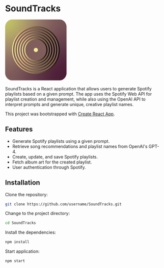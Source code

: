 # SoundTracks
<img src="./public/djboticon.png" alt="SoundTracks logo" width="200"/>

SoundTracks is a React application that allows users to generate Spotify playlists based on a given prompt. The app uses the Spotify Web API for playlist creation and management, while also using the OpenAI API to interpret prompts and generate unique, creative playlist names.

This project was bootstrapped with [Create React App](https://github.com/facebook/create-react-app).

## Features
- Generate Spotify playlists using a given prompt.
- Retrieve song recommendations and playlist names from OpenAI's GPT-4.
- Create, update, and save Spotify playlists.
- Fetch album art for the created playlist.
- User authentication through Spotify.

## Installation

Clone the repository:
```bash
git clone https://github.com/username/SoundTracks.git
```

Change to the project directory:

```bash
cd SoundTracks
```

Install the dependencies:
```bash
npm install
```

Start application:
```bash
npm start
```

